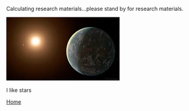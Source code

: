 Calculating research materials...please stand by for research materials. 

![Planet](https://github.com/jluby127/jluby127.github.io/blob/master/temp.jpg)

I like stars

[Home](./)
